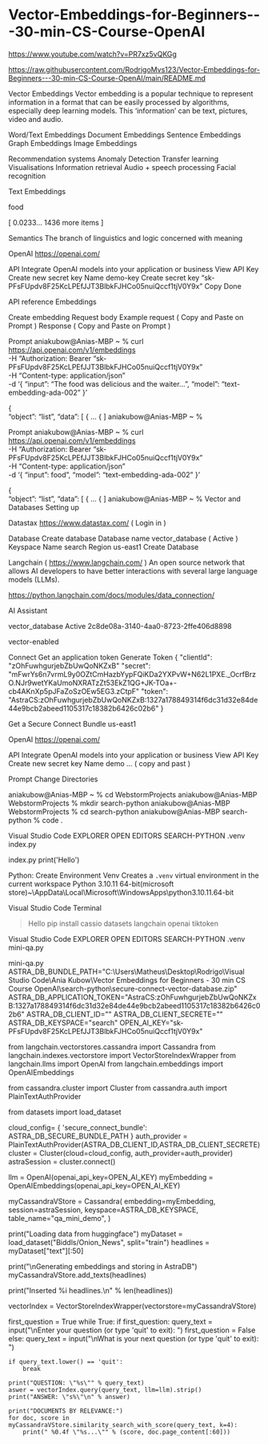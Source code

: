 # Vector-Embeddings-for-Beginners---30-min-CS-Course-OpenAI

https://www.youtube.com/watch?v=PR7xz5vQKGg 

https://raw.githubusercontent.com/RodrigoMvs123/Vector-Embeddings-for-Beginners---30-min-CS-Course-OpenAI/main/README.md



Vector Embeddings 
Vector embedding is a popular technique to represent information in a format that can be easily processed by algorithms, especially deep learning models. This ‘information’ can be text, pictures, video and audio.

Word/Text Embeddings
Document Embeddings
Sentence Embeddings 
Graph Embeddings
Image Embeddings

Recommendation systems
Anomaly Detection
Transfer learning
Visualisations
Information retrieval 
Audio + speech processing
Facial recognition 

Text Embeddings

food 

[
0.0233…
1436 more items
]

Semantics
The branch of linguistics and logic concerned with meaning

OpenAI
https://openai.com/ 

API
Integrate OpenAI models into your application or business 
View API Key
Create new secret key
Name
demo-key 
Create secret key
“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”
Copy 
Done

API reference
Embeddings 

Create embedding
Request body
Example request ( Copy and Paste on Prompt )
Response  ( Copy and Paste on Prompt )

Prompt
aniakubow@Anias-MBP ~ % curl https://api.openai.com/v1/embeddings \
-H “Authorization: Bearer “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” \
-H “Content-type: application/json” \
-d ‘{
    “input”: “The food was delicious and the waiter…”,
    “model”: “text-embedding-ada-002”
}’

{           
            “object”: “list”,
            “data”: [
                {
           …
       { 
]
aniakubow@Anias-MBP ~ % 

Prompt
aniakubow@Anias-MBP ~ % curl https://api.openai.com/v1/embeddings \
-H “Authorization: Bearer “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” \
-H “Content-type: application/json” \
-d ‘{
    “input”: food”,
    “model”: “text-embedding-ada-002”
}’

{           
            “object”: “list”,
            “data”: [
                {
           …
       { 
]
aniakubow@Anias-MBP ~ % 
Vector and Databases
Setting up

Datastax
https://www.datastax.com/  ( Login in ) 

Database
Create database
Database name
vector_database ( Active )
            Keyspace Name
search
Region 
us-east1
Create Database

Langchain ( https://www.langchain.com/ )
An open source network that allows AI developers to have better interactions with several large language models (LLMs).

https://python.langchain.com/docs/modules/data_connection/ 



AI Assistant

vector_database
Active
2c8de08a-3140-4aa0-8723-2ffe406d8898

vector-enabled

Connect
Get an application token 
Generate Token 
{ "clientId": "zOhFuwhgurjebZbUwQoNKZxB" "secret": "mFwrYs6n7vrmL9y0OZtCmHazbYypFQiKDa2YXPvW+N62L1PXE._OcrfBrzO.NJr9wetYKaUmoNXRATzZt53EkZ1QG+JK-TOa+-cb4AKnXp5pJFaZoSzOEw5EG3.zCtpF" "token": "AstraCS:zOhFuwhgurjebZbUwQoNKZxB:1327a178849314f6dc31d32e84de44e9bcb2abeed1105317c18382b6426c02b6" }

Get a Secure Connect Bundle
us-east1


OpenAI
https://openai.com/ 

API
Integrate OpenAI models into your application or business 
View API Key
Create new secret key
Name
demo 
… ( copy and past )

Prompt
Change Directories 

aniakubow@Anias-MBP ~ % cd WebstormProjects
aniakubow@Anias-MBP WebstormProjects % mkdir search-python
aniakubow@Anias-MBP WebstormProjects % cd search-python
aniakubow@Anias-MBP search-python % code .

Visual Studio Code
EXPLORER 
OPEN EDITORS
SEARCH-PYTHON
.venv
index.py

index.py
print('Hello')

Python: Create Environment 
Venv Creates a `.venv` virtual environment in the current workspace 
Python 3.10.11 64-bit(microsoft store)~\AppData\Local\Microsoft\WindowsApps\python3.10.11.64-bit

Visual Studio Code 
Terminal
> Hello
pip install cassio datasets langchain openai tiktoken

Visual Studio Code
EXPLORER 
OPEN EDITORS
SEARCH-PYTHON
.venv
mini-qa.py

mini-qa.py
ASTRA_DB_BUNDLE_PATH="C:\Users\Matheus\Desktop\Rodrigo\Visual Studio Code\Ania Kubow\Vector Embeddings for Beginners - 30 min CS Course  OpenAI\search-python\secure-connect-vector-database.zip"
ASTRA_DB_APPLICATION_TOKEN="AstraCS:zOhFuwhgurjebZbUwQoNKZxB:1327a178849314f6dc31d32e84de44e9bcb2abeed1105317c18382b6426c02b6"
ASTRA_DB_CLIENT_ID=""
ASTRA_DB_CLIENT_SECRETE="" 
ASTRA_DB_KEYSPACE="search"
OPEN_AI_KEY="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"

from langchain.vectorstores.cassandra import Cassandra
from langchain.indexes.vectorstore import VectorStoreIndexWrapper
from langchain.llms import OpenAI
from langchain.embeddings import OpenAIEmbeddings

from cassandra.cluster import Cluster
from cassandra.auth import PlainTextAuthProvider

from datasets import load_dataset 

cloud_config= {
'secure_connect_bundle': ASTRA_DB_SECURE_BUNDLE_PATH
}
auth_provider = PlainTextAuthProvider(ASTRA_DB_CLIENT_ID,ASTRA_DB_CLIENT_SECRETE)
cluster = Cluster(cloud=cloud_config, auth_provider=auth_provider)
astraSession = cluster.connect()

llm = OpenAI(openai_api_key=OPEN_AI_KEY)
myEmbedding = OpenAIEmbeddings(openai_api_key=OPEN_AI_KEY)

myCassandraVStore = Cassandra(
    embedding=myEmbedding,
    session=astraSession,
    keyspace=ASTRA_DB_KEYSPACE,
    table_name="qa_mini_demo",
)

print("Loading data from huggingface")
myDataset = load_dataset("Biddls/Onion_News", split="train")
headlines = myDataset["text"][:50]

print("\nGenerating embeddings and storing in AstraDB")
myCassandraVStore.add_texts(headlines)

print("Inserted %i headlines.\n" % len(headlines))

vectorIndex = VectorStoreIndexWrapper(vectorstore=myCassandraVStore)

first_question = True 
while True:
    if first_question:
        query_text = input("\nEnter your question (or type 'quit' to exit): ")
        first_question = False
    else:
        query_text = input("\nWhat is your next question (or type 'quit' to exit): ")

    if query_text.lower() == 'quit':
        break 

    print("QUESTION: \"%s\"" % query_text)
    aswer = vectorIndex.query(query_text, llm=llm).strip()
    print("ANSWER: \"s%\"\n" % answer)

    print("DOCUMENTS BY RELEVANCE:")
    for doc, score in myCassandraVStore.similarity_search_with_score(query_text, k=4):
        print(" %0.4f \"%s...\"" % (score, doc.page_content[:60]))
    




